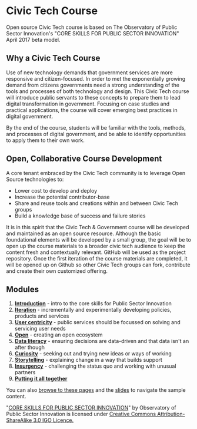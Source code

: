 # Civic Tech Course

Open source Civic Tech course is based on The Observatory of Public Sector Innovation's "CORE SKILLS FOR PUBLIC SECTOR INNOVATION" April 2017 beta model.

## Why a Civic Tech Course

Use of new technology demands that government services are more responsive and citizen-focused. In order to 
met the exponentially growing demand from citizens governments need a strong understanding of the tools and 
processes of both technology and design. This Civic Tech course will introduce public servants to these concepts to prepare 
them to lead digital transformation in government. Focusing on case studies and practical 
applications, the course will cover emerging best practices in digital government.

By the end of the course, students will be familiar with the tools, methods, and processes of digital 
government, and be able to identify opportunities to apply them to their own work.

## Open, Collaborative Course Development

A core tenant embraced by the Civic Tech community is to leverage Open Source technologies to:
* Lower cost to develop and deploy
* Increase the potential contributor-base
* Share and reuse tools and creations within and between Civic Tech groups
* Build a knowledge base of success and failure stories

It is in this spirit that the Civic Tech & Government course will be developed and maintained as an open source resource.  Although the basic foundational elements will be developed by a small group, the goal will be to open up the course materials to a broader civic tech audience to keep the content fresh and contextually relevant.  GitHub will be used as the project repository.  Once the first iteration of the course materials are completed, it will be opened up on Github so other Civic Tech groups can fork, contribute and create their own customized offering.


## Modules

1. [**Introduction**](Introduction) - intro to the core skills for Public Sector Innovation
1. [**Iteration**](Iteration) - incrementally and experimentally developing policies, products and services
1. [**User centricity**](User-centricity) - public services should be focussed on solving and servicing user needs
1. [**Open**](Open) - creating an open ecosystem
1. [**Data literacy**](Data-literacy) - ensuring decisions are data-driven and that data isn't an after though
1. [**Curiosity**](Curiosity) - seeking out and trying new ideas or ways of working
1. [**Storytelling**](Storytelling) - explaining change in a way that builds support
1. [**Insurgency**](Insurgency) - challenging the status quo and working with unusual partners
1. [**Putting it all together**](Putting-it-all-together)

You can also [browse to these pages](https://yowct.github.io/Civic-Tech-Course/) and the [slides](https://yowct.github.io/Civic-Tech-Course/Curiosity/slides-remark/) to navigate the sample content.

"[CORE SKILLS FOR PUBLIC SECTOR INNOVATION](https://www.oecd.org/media/oecdorg/satellitesites/opsi/contents/files/OECD_OPSI-core_skills_for_public_sector_innovation-201704.pdf)" by Observatory of Public Sector Innovation is licensed under [Creative Commons Attribution-ShareAlike 3.0 IGO Licence.](https://creativecommons.org/licenses/by-sa/3.0/igo/)
